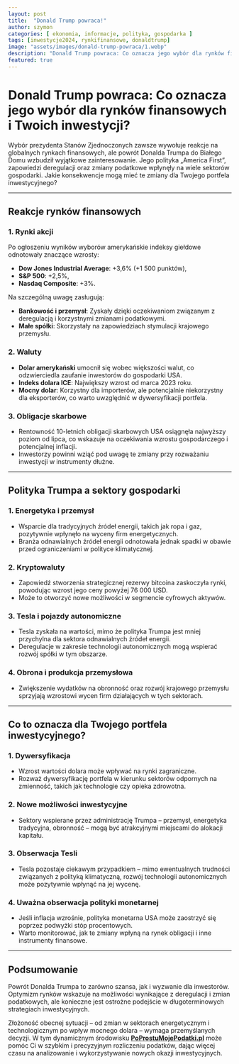 ```yaml
---
layout: post
title:  "Donald Trump powraca!"
author: szymon
categories: [ ekonomia, informacje, polityka, gospodarka ]
tags: [inwestycje2024, rynkifinansowe, donaldtrump]
image: "assets/images/donald-trump-powraca/1.webp"
description: "Donald Trump powraca: Co oznacza jego wybór dla rynków finansowych i Twoich inwestycji?"
featured: true
---
```


# Donald Trump powraca: Co oznacza jego wybór dla rynków finansowych i Twoich inwestycji?

Wybór prezydenta Stanów Zjednoczonych zawsze wywołuje reakcje na globalnych rynkach finansowych, ale powrót Donalda Trumpa do Białego Domu wzbudził wyjątkowe zainteresowanie. Jego polityka „America First”, zapowiedzi deregulacji oraz zmiany podatkowe wpłynęły na wiele sektorów gospodarki. Jakie konsekwencje mogą mieć te zmiany dla Twojego portfela inwestycyjnego?

---

## Reakcje rynków finansowych

### 1. Rynki akcji
Po ogłoszeniu wyników wyborów amerykańskie indeksy giełdowe odnotowały znaczące wzrosty:
- **Dow Jones Industrial Average**: +3,6% (+1 500 punktów),
- **S&P 500**: +2,5%,
- **Nasdaq Composite**: +3%.

Na szczególną uwagę zasługują:
- **Bankowość i przemysł**: Zyskały dzięki oczekiwaniom związanym z deregulacją i korzystnymi zmianami podatkowymi.
- **Małe spółki**: Skorzystały na zapowiedziach stymulacji krajowego przemysłu.

### 2. Waluty
- **Dolar amerykański** umocnił się wobec większości walut, co odzwierciedla zaufanie inwestorów do gospodarki USA.
- **Indeks dolara ICE**: Największy wzrost od marca 2023 roku.
- **Mocny dolar**: Korzystny dla importerów, ale potencjalnie niekorzystny dla eksporterów, co warto uwzględnić w dywersyfikacji portfela.

### 3. Obligacje skarbowe
- Rentowność 10-letnich obligacji skarbowych USA osiągnęła najwyższy poziom od lipca, co wskazuje na oczekiwania wzrostu gospodarczego i potencjalnej inflacji. 
- Inwestorzy powinni wziąć pod uwagę te zmiany przy rozważaniu inwestycji w instrumenty dłużne.

---

## Polityka Trumpa a sektory gospodarki

### 1. Energetyka i przemysł
- Wsparcie dla tradycyjnych źródeł energii, takich jak ropa i gaz, pozytywnie wpłynęło na wyceny firm energetycznych.
- Branża odnawialnych źródeł energii odnotowała jednak spadki w obawie przed ograniczeniami w polityce klimatycznej.

### 2. Kryptowaluty
- Zapowiedź stworzenia strategicznej rezerwy bitcoina zaskoczyła rynki, powodując wzrost jego ceny powyżej 76 000 USD.
- Może to otworzyć nowe możliwości w segmencie cyfrowych aktywów.

### 3. Tesla i pojazdy autonomiczne
- Tesla zyskała na wartości, mimo że polityka Trumpa jest mniej przychylna dla sektora odnawialnych źródeł energii.
- Deregulacje w zakresie technologii autonomicznych mogą wspierać rozwój spółki w tym obszarze.

### 4. Obrona i produkcja przemysłowa
- Zwiększenie wydatków na obronność oraz rozwój krajowego przemysłu sprzyjają wzrostowi wycen firm działających w tych sektorach.

---

## Co to oznacza dla Twojego portfela inwestycyjnego?

### 1. Dywersyfikacja
- Wzrost wartości dolara może wpływać na rynki zagraniczne. 
- Rozważ dywersyfikację portfela w kierunku sektorów odpornych na zmienność, takich jak technologie czy opieka zdrowotna.

### 2. Nowe możliwości inwestycyjne
- Sektory wspierane przez administrację Trumpa – przemysł, energetyka tradycyjna, obronność – mogą być atrakcyjnymi miejscami do alokacji kapitału.

### 3. Obserwacja Tesli
- Tesla pozostaje ciekawym przypadkiem – mimo ewentualnych trudności związanych z polityką klimatyczną, rozwój technologii autonomicznych może pozytywnie wpłynąć na jej wycenę.

### 4. Uważna obserwacja polityki monetarnej
- Jeśli inflacja wzrośnie, polityka monetarna USA może zaostrzyć się poprzez podwyżki stóp procentowych. 
- Warto monitorować, jak te zmiany wpłyną na rynek obligacji i inne instrumenty finansowe.

---

## Podsumowanie
Powrót Donalda Trumpa to zarówno szansa, jak i wyzwanie dla inwestorów. Optymizm rynków wskazuje na możliwości wynikające z deregulacji i zmian podatkowych, ale konieczne jest ostrożne podejście w długoterminowych strategiach inwestycyjnych.

Złożoność obecnej sytuacji – od zmian w sektorach energetycznym i technologicznym po wpływ mocnego dolara – wymaga przemyślanych decyzji. W tym dynamicznym środowisku **[PoProstuMojePodatki.pl](https://poprostumojepodatki.pl)** może pomóc Ci w szybkim i precyzyjnym rozliczeniu podatków, dając więcej czasu na analizowanie i wykorzystywanie nowych okazji inwestycyjnych.
